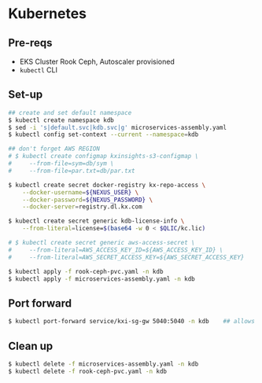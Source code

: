 # Kubernetes

## Pre-reqs
* EKS Cluster Rook Ceph, Autoscaler provisioned
* `kubectl` CLI


## Set-up
```bash
## create and set default namespace
$ kubectl create namespace kdb
$ sed -i 's|default.svc|kdb.svc|g' microservices-assembly.yaml
$ kubectl config set-context --current --namespace=kdb
```

```bash
## don't forget AWS REGION
# $ kubectl create configmap kxinsights-s3-configmap \
#     --from-file=sym=db/sym \
#     --from-file=par.txt=db/par.txt
```

```bash
$ kubectl create secret docker-registry kx-repo-access \
    --docker-username=${NEXUS_USER} \
    --docker-password=${NEXUS_PASSWORD} \
    --docker-server=registry.dl.kx.com
```

```bash
$ kubectl create secret generic kdb-license-info \
    --from-literal=license=$(base64 -w 0 < $QLIC/kc.lic)
```

```bash
# $ kubectl create secret generic aws-access-secret \
#     --from-literal=AWS_ACCESS_KEY_ID=${AWS_ACCESS_KEY_ID} \
#     --from-literal=AWS_SECRET_ACCESS_KEY=${AWS_SECRET_ACCESS_KEY}
```    

```bash
$ kubectl apply -f rook-ceph-pvc.yaml -n kdb
$ kubectl apply -f microservices-assembly.yaml -n kdb
```

## Port forward 
```bash
$ kubectl port-forward service/kxi-sg-gw 5040:5040 -n kdb    ## allows you to query localhost:5040
```

## Clean up
```bash
$ kubectl delete -f microservices-assembly.yaml -n kdb
$ kubectl delete -f rook-ceph-pvc.yaml -n kdb
```

<!-- ## Debug tools
### ceph-toolbox
* https://rook.github.io/docs/rook/v1.5/ceph-toolbox.html -->
